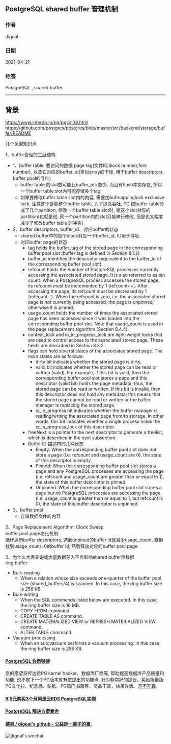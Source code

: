 ## PostgreSQL shared buffer 管理机制   
  
### 作者  
digoal  
  
### 日期  
2021-04-21   
  
### 标签  
PostgreSQL , shared buffer   
  
----  
  
## 背景  
  
  
https://www.interdb.jp/pg/pgsql08.html  
https://github.com/postgres/postgres/blob/master/src/backend/storage/buffer/README  
  
几个关键知识点  
  
1、buffer管理的三层结构  
- 1、buffer table: 要访问的数据 page tag(文件ID,block number,fork number), 以及它对应的buffer_id(类似array的下标, 用于buffer descriptors, buffer pool的寻址)    
    - buffer table 的slot数可能比buffer_ids 数少, 而且有hash冲突存在, 所以一个buffer table slot内可能存储多个tag    
    - 如果要修改buffer table slot内的内容, 需要加bufmappinglock exclusive lock, 注意这个是锁整个buffer table, 为了提高吞吐, PG 把buffer table分成了几个partition, 修改一个buffer table slot时, 锁这个slot对应的partition(也就是说, 同一个partition内的slot只能串行修改, 但是也大幅度减少了修改buffer table 的冲突)    
- 2、buffer descriptors, buffer_id、对应buffer的状态  
    - shared buffer中的每个block对应一个buffer_id, ID用于寻址  
    - 对应buffer page的状态  
        - tag holds the buffer_tag of the stored page in the corresponding buffer pool slot (buffer tag is defined in Section 8.1.2).  
        - buffer_id identifies the descriptor (equivalent to the buffer_id of the corresponding buffer pool slot).  
        - refcount holds the number of PostgreSQL processes currently accessing the associated stored page. It is also referred to as pin count. When a PostgreSQL process accesses the stored page, its refcount must be incremented by 1 (refcount++). After accessing the page, its refcount must be decreased by 1 (refcount--). When the refcount is zero, i.e. the associated stored page is not currently being accessed, the page is unpinned; otherwise it is pinned.  
        - usage_count holds the number of times the associated stored page has been accessed since it was loaded into the corresponding buffer pool slot. Note that usage_count is used in the page replacement algorithm (Section 8.4.4).  
        - context_lock and io_in_progress_lock are light-weight locks that are used to control access to the associated stored page. These fields are described in Section 8.3.2.  
        - flags can hold several states of the associated stored page. The main states are as follows:  
            - dirty bit indicates whether the stored page is dirty.  
            - valid bit indicates whether the stored page can be read or written (valid). For example, if this bit is valid, then the corresponding buffer pool slot stores a page and this descriptor (valid bit) holds the page metadata; thus, the stored page can be read or written. If this bit is invalid, then this descriptor does not hold any metadata; this means that the stored page cannot be read or written or the buffer manager is replacing the stored page.  
            - io_in_progress bit indicates whether the buffer manager is reading/writing the associated page from/to storage. In other words, this bit indicates whether a single process holds the io_in_progress_lock of this descriptor.  
        - freeNext is a pointer to the next descriptor to generate a freelist, which is described in the next subsection.  
        - Buffer ID 描述符的几种状态  
            - Empty: When the corresponding buffer pool slot does not store a page (i.e. refcount and usage_count are 0), the state of this descriptor is empty.  
            - Pinned: When the corresponding buffer pool slot stores a page and any PostgreSQL processes are accessing the page (i.e. refcount and usage_count are greater than or equal to 1), the state of this buffer descriptor is pinned.  
            - Unpinned: When the corresponding buffer pool slot stores a page but no PostgreSQL processes are accessing the page (i.e. usage_count is greater than or equal to 1, but refcount is 0), the state of this buffer descriptor is unpinned.  
- 3、buffer pool  
    - 存储数据文件的内容     
  
2、Page Replacement Algorithm: Clock Sweep   
buffer pool page老化机制:   
循环遍历buffer descriptors, 遇到unpined的buffer id就减少usage_count, 直到找到usage_count=0的buffer id, 然后释放对应的buffer pool page.    
  
3、为什么大表查询或大量数据导入不会影响shared buffer热数据  
ring buffer  
- Bulk-reading  
    - When a relation whose size exceeds one-quarter of the buffer pool size (shared_buffers/4) is scanned. In this case, the ring buffer size is 256 KB.  
- Bulk-writing  
    - When the SQL commands listed below are executed. In this case, the ring buffer size is 16 MB.  
    - COPY FROM command.  
    - CREATE TABLE AS command.  
    - CREATE MATERIALIZED VIEW or REFRESH MATERIALIZED VIEW command.  
    - ALTER TABLE command.  
- Vacuum-processing  
    - When an autovacuum performs a vacuum processing. In this case, the ring buffer size is 256 KB.  
  
  
#### [PostgreSQL 许愿链接](https://github.com/digoal/blog/issues/76 "269ac3d1c492e938c0191101c7238216")
您的愿望将传达给PG kernel hacker、数据库厂商等, 帮助提高数据库产品质量和功能, 说不定下一个PG版本就有您提出的功能点. 针对非常好的提议，奖励限量版PG文化衫、纪念品、贴纸、PG热门书籍等，奖品丰富，快来许愿。[开不开森](https://github.com/digoal/blog/issues/76 "269ac3d1c492e938c0191101c7238216").  
  
  
#### [9.9元购买3个月阿里云RDS PostgreSQL实例](https://www.aliyun.com/database/postgresqlactivity "57258f76c37864c6e6d23383d05714ea")
  
  
#### [PostgreSQL 解决方案集合](https://yq.aliyun.com/topic/118 "40cff096e9ed7122c512b35d8561d9c8")
  
  
#### [德哥 / digoal's github - 公益是一辈子的事.](https://github.com/digoal/blog/blob/master/README.md "22709685feb7cab07d30f30387f0a9ae")
  
  
![digoal's wechat](../pic/digoal_weixin.jpg "f7ad92eeba24523fd47a6e1a0e691b59")
  
